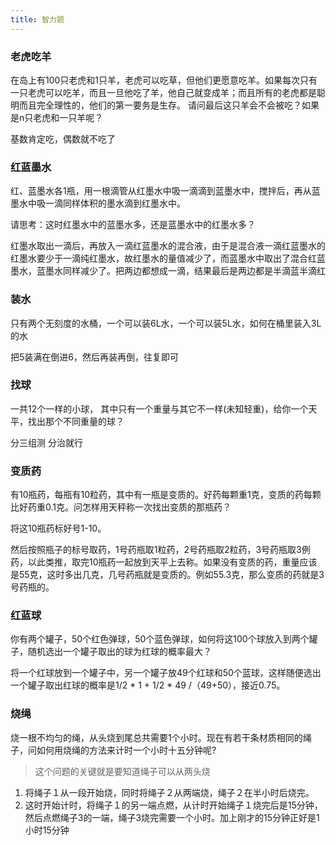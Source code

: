 ```yaml
---
title: 智力题
---
```


### 老虎吃羊
在岛上有100只老虎和1只羊，老虎可以吃草，但他们更愿意吃羊。如果每次只有一只老虎可以吃羊，而且一旦他吃了羊，他自己就变成羊；而且所有的老虎都是聪明而且完全理性的，他们的第一要务是生存。 请问最后这只羊会不会被吃？如果是n只老虎和一只羊呢？

基数肯定吃，偶数就不吃了

### 红蓝墨水

红、蓝墨水各1瓶，用一根滴管从红墨水中吸一滴滴到蓝墨水中，搅拌后，再从蓝墨水中吸一滴同样体积的墨水滴到红墨水中。

请思考：这时红墨水中的蓝墨水多，还是蓝墨水中的红墨水多？

红墨水取出一滴后，再放入一滴红蓝墨水的混合液，由于是混合液一滴红蓝墨水的红墨水要少于一滴纯红墨水，故红墨水的量值减少了，而蓝墨水中取出了混合红蓝墨水，蓝墨水同样减少了。把两边都想成一滴，结果最后是两边都是半滴蓝半滴红	

### 装水

只有两个无刻度的水桶，一个可以装6L水，一个可以装5L水，如何在桶里装入3L的水

把5装满在倒进6，然后再装再倒，往复即可

### 找球

一共12个一样的小球， 其中只有一个重量与其它不一样(未知轻重)，给你一个天平，找出那个不同重量的球？

分三组测 分治就行 

### 变质药

有10瓶药，每瓶有10粒药，其中有一瓶是变质的。好药每颗重1克，变质的药每颗比好药重0.1克。问怎样用天秤称一次找出变质的那瓶药？

将这10瓶药标好号1-10。

然后按照瓶子的标号取药，1号药瓶取1粒药，2号药瓶取2粒药，3号药瓶取3例药，以此类推，取完10瓶药一起放到天平上去称。如果没有变质的药，重量应该是55克，这时多出几克，几号药瓶就是变质的。例如55.3克，那么变质的药就是3号药瓶的。

### 红蓝球

你有两个罐子，50个红色弹球，50个蓝色弹球，如何将这100个球放入到两个罐子，随机选出一个罐子取出的球为红球的概率最大？

将一个红球放到一个罐子中，另一个罐子放49个红球和50个蓝球，这样随便选出一个罐子取出红球的概率是1/2 * 1 + 1/2 * 49 /（49+50），接近0.75。

### 烧绳

烧一根不均匀的绳，从头烧到尾总共需要1个小时。现在有若干条材质相同的绳子，问如何用烧绳的方法来计时一个小时十五分钟呢?

> 这个问题的关键就是要知道绳子可以从两头烧

1. 将绳子１从一段开始烧，同时将绳子２从两端烧，绳子２在半小时后烧完。
2. 这时开始计时，将绳子１的另一端点燃，从计时开始绳子１烧完后是15分钟，然后点燃绳子3的一端，绳子3烧完需要一个小时。加上刚才的15分钟正好是1小时15分钟

